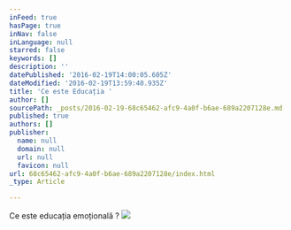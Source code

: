 ```yaml
---
inFeed: true
hasPage: true
inNav: false
inLanguage: null
starred: false
keywords: []
description: ''
datePublished: '2016-02-19T14:00:05.605Z'
dateModified: '2016-02-19T13:59:40.935Z'
title: 'Ce este Educația '
author: []
sourcePath: _posts/2016-02-19-68c65462-afc9-4a0f-b6ae-689a2207128e.md
published: true
authors: []
publisher:
  name: null
  domain: null
  url: null
  favicon: null
url: 68c65462-afc9-4a0f-b6ae-689a2207128e/index.html
_type: Article

---
```

Ce este educația emoțională ? ![](https://the-grid-user-content.s3-us-west-2.amazonaws.com/822b6e1a-16c1-4046-95df-3079f07374af.jpg)
